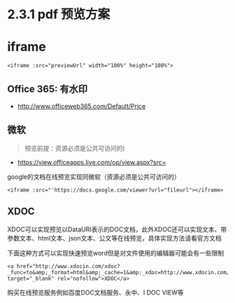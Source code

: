 # 2.3.1 pdf 预览方案


# iframe

```
<iframe :src="previewUrl" width="100%" height="100%">
```


## Office 365: 有水印

- http://www.officeweb365.com/Default/Price


## 微软

>预览前提：资源必须是公共可访问的)


- https://view.officeapps.live.com/op/view.aspx?src=


google的文档在线预览实现同微软（资源必须是公共可访问的）
```
<iframe :src="'https://docs.google.com/viewer?url="fileurl"></iframe>
```

## XDOC

XDOC可以实现预览以DataURI表示的DOC文档，此外XDOC还可以实现文本、带参数文本、html文本、json文本、公文等在线预览，具体实现方法请看官方文档

下面这种方式可以实现快速预览word但是对文件使用的编辑器可能会有一些限制
```
<a href="http://www.xdocin.com/xdoc?_func=to&amp;_format=html&amp;_cache=1&amp;_xdoc=http://www.xdocin.com/demo/demo.docx" target="_blank" rel="nofollow">XDOC</a>
```

购买在线预览服务例如百度DOC文档服务、永中、I DOC VIEW等

